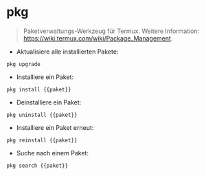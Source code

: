 # pkg

> Paketverwaltungs-Werkzeug für Termux.
> Weitere Information: <https://wiki.termux.com/wiki/Package_Management>.

- Aktualisiere alle installierten Pakete:

`pkg upgrade`

- Installiere ein Paket:

`pkg install {{paket}}`

- Deinstalliere ein Paket:

`pkg uninstall {{paket}}`

- Installiere ein Paket erneut:

`pkg reinstall {{paket}}`

- Suche nach einem Paket:

`pkg search {{paket}}`
